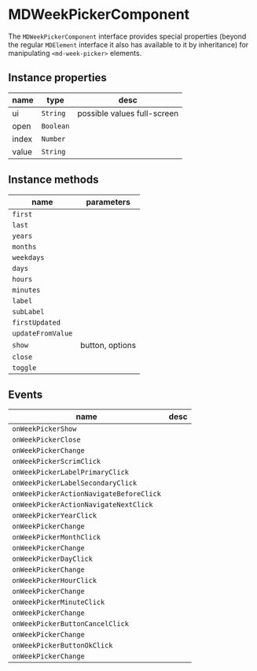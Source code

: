 # MDWeekPickerComponent
The `MDWeekPickerComponent` interface provides special properties (beyond the regular `MDElement` interface it also has available to it by inheritance) for manipulating `<md-week-picker>` elements.

## Instance properties

name|type|desc
---|---|---
ui|`String`|possible values full-screen
open|`Boolean`|
index|`Number`|
value|`String`|

## Instance methods

name|parameters
---|---
`first`|
`last`|
`years`|
`months`|
`weekdays`|
`days`|
`hours`|
`minutes`|
`label`|
`subLabel`|
`firstUpdated`|
`updateFromValue`|
`show`|button, options
`close`|
`toggle`|

## Events

name|desc
---|---
`onWeekPickerShow`|
`onWeekPickerClose`|
`onWeekPickerChange`|
`onWeekPickerScrimClick`|
`onWeekPickerLabelPrimaryClick`|
`onWeekPickerLabelSecondaryClick`|
`onWeekPickerActionNavigateBeforeClick`|
`onWeekPickerActionNavigateNextClick`|
`onWeekPickerYearClick`|
`onWeekPickerChange`|
`onWeekPickerMonthClick`|
`onWeekPickerChange`|
`onWeekPickerDayClick`|
`onWeekPickerChange`|
`onWeekPickerHourClick`|
`onWeekPickerChange`|
`onWeekPickerMinuteClick`|
`onWeekPickerChange`|
`onWeekPickerButtonCancelClick`|
`onWeekPickerChange`|
`onWeekPickerButtonOkClick`|
`onWeekPickerChange`|
